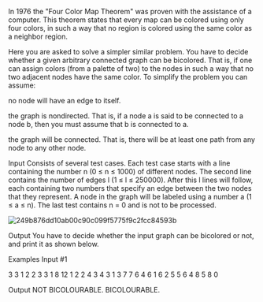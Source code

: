 
In 1976 the "Four Color Map Theorem" was proven with the assistance of a computer. This theorem states that every map can be colored using only four colors, in such a way that no region is colored using the same color as a neighbor region.

Here you are asked to solve a simpler similar problem. You have to decide whether a given arbitrary connected graph can be bicolored. That is, if one can assign colors (from a palette of two) to the nodes in such a way that no two adjacent nodes have the same color. To simplify the problem you can assume:

no node will have an edge to itself.

the graph is nondirected. That is, if a node a is said to be connected to a node b, then you must assume that b is connected to a.

the graph will be connected. That is, there will be at least one path from any node to any other node.

Input
Consists of several test cases. Each test case starts with a line containing the number n (0 ≤ n ≤ 1000) of different nodes. The second line contains the number of edges l (1 ≤ l ≤ 250000). After this l lines will follow, each containing two numbers that specify an edge between the two nodes that they represent. A node in the graph will be labeled using a number a (1 ≤ a ≤ n). The last test contains n = 0 and is not to be processed.


![249b876dd10ab00c90c099f5775f9c2fcc84593b](https://github.com/betselot49/Competitive-Programming/assets/107115522/0a597a27-402c-47eb-bf6b-1a9c223bbd1c)



Output
You have to decide whether the input graph can be bicolored or not, and print it as shown below.

Examples
Input #1                          

3
3
1 2
2 3
3 1
8
12
1 2
2 4
3 4
3 1
3 7
7 6
4 6
1 6
2 5
5 6
4 8
5 8
0

Output
NOT BICOLOURABLE.
BICOLOURABLE.
